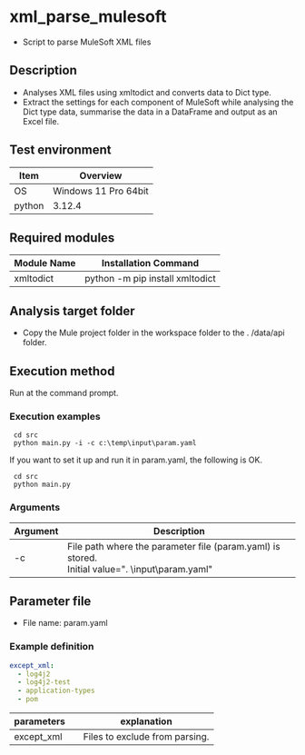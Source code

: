 # xml_parse_mulesoft

- Script to parse MuleSoft XML files

## Description

- Analyses XML files using xmltodict and converts data to Dict type.
- Extract the settings for each component of MuleSoft while analysing the Dict type data, summarise the data in a DataFrame and output as an Excel file.

## Test environment

|Item|Overview|
|-|-|
|OS|Windows 11 Pro 64bit|
|python| 3.12.4|

## Required modules

|Module Name|Installation Command|
|-|-|
| xmltodict | python -m pip install xmltodict |

## Analysis target folder

- Copy the Mule project folder in the workspace folder to the . /data/api folder.


## Execution method

Run at the command prompt.

### Execution examples

```shell
 cd src
 python main.py -i -c c:\temp\input\param.yaml
```

If you want to set it up and run it in param.yaml, the following is OK.

```shell
 cd src
 python main.py
```

### Arguments

|Argument|Description|
|-|-|
|-c|File path where the parameter file (param.yaml) is stored.<br> Initial value=". \input\param.yaml" |

## Parameter file

- File name: param.yaml 

### Example definition

```yaml
except_xml:
  - log4j2
  - log4j2-test
  - application-types
  - pom
```

|parameters||explanation|
|-|-|-|
|except_xml||Files to exclude from parsing.|

